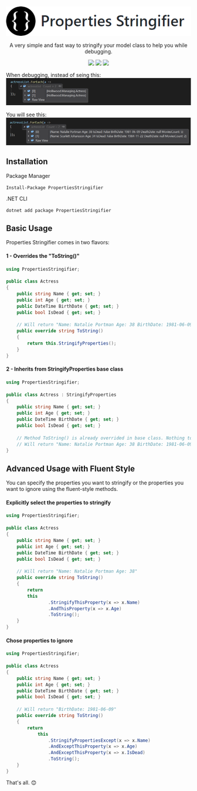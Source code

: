<p align="center">
  <img src="img/properties-stringifier-logo.png?raw=true">
</p>
<p align="center">A very simple and fast way to stringify your model class to help you while debugging.</p>
<p align="center">
  <img src="https://img.shields.io/badge/License-MIT-blue.svg">
  <a href="https://travis-ci.org/fellipeborges/properties-stringifier"><img src="https://travis-ci.org/fellipeborges/properties-stringifier.svg?branch=master"></a>
  <a href="https://www.nuget.org/packages/PropertiesStringifier"><img src="https://img.shields.io/nuget/v/PropertiesStringifier.svg"></a>
</p>



When debugging, instead of seing this:
![Without Properties Stringifier](img/without-properties-stringifier.png?raw=true "Without Properties Stringifier")

You will see this:
![With Properties Stringifier](img/with-properties-stringifier.png?raw=true "With Properties Stringifier")

## Installation
Package Manager

`
Install-Package PropertiesStringifier
`

.NET CLI

`
dotnet add package PropertiesStringifier
`

## Basic Usage
Properties Stringifier comes in two flavors:

#### 1 - Overrides the "ToString()"
```csharp
using PropertiesStringifier;

public class Actress
{
    public string Name { get; set; }
    public int Age { get; set; }
    public DateTime BirthDate { get; set; }
    public bool IsDead { get; set; }

    // Will return "Name: Natalie Portman Age: 38 BirthDate: 1981-06-09 DeathDate: null IsDead: false"
    public override string ToString()
    {
        return this.StringifyProperties();
    }
}
```

#### 2 - Inherits from StringifyProperties base class
```csharp
using PropertiesStringifier;

public class Actress : StringifyProperties
{
    public string Name { get; set; }
    public int Age { get; set; }
    public DateTime BirthDate { get; set; }
    public bool IsDead { get; set; }
	
    // Method ToString() is already overrided in base class. Nothing to do here.
    // Will return "Name: Natalie Portman Age: 38 BirthDate: 1981-06-09 DeathDate: null IsDead: false"
}
```

## Advanced Usage with Fluent Style
You can specify the properties you want to stringify or the properties you want to ignore using the fluent-style methods.

#### Explicitly select the properties to stringify
```csharp
using PropertiesStringifier;

public class Actress
{
    public string Name { get; set; }
    public int Age { get; set; }
    public DateTime BirthDate { get; set; }
    public bool IsDead { get; set; }

    // Will return "Name: Natalie Portman Age: 38"
    public override string ToString()
    {
        return 
	    this
                .StringifyThisProperty(x => x.Name)
                .AndThisProperty(x => x.Age)
                .ToString();
    }
}
```

#### Chose properties to ignore
```csharp
using PropertiesStringifier;

public class Actress
{
    public string Name { get; set; }
    public int Age { get; set; }
    public DateTime BirthDate { get; set; }
    public bool IsDead { get; set; }

    // Will return "BirthDate: 1981-06-09"
    public override string ToString()
    {
        return 
            this
                .StringifyPropertiesExcept(x => x.Name)
                .AndExceptThisProperty(x => x.Age)
                .AndExceptThisProperty(x => x.IsDead)
                .ToString();
    }
}
```

That's all. 😊
